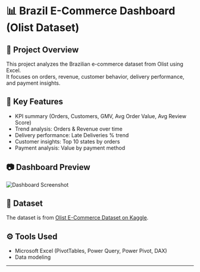 # 📊 Brazil E-Commerce Dashboard (Olist Dataset)

## 📌 Project Overview
This project analyzes the Brazilian e-commerce dataset from Olist using Excel.  
It focuses on orders, revenue, customer behavior, delivery performance, and payment insights.  

## 🔑 Key Features
- KPI summary (Orders, Customers, GMV, Avg Order Value, Avg Review Score)
- Trend analysis: Orders & Revenue over time
- Delivery performance: Late Deliveries % trend
- Customer insights: Top 10 states by orders
- Payment analysis: Value by payment method

## 📷 Dashboard Preview
![Dashboard Screenshot](images/dashboard.png)

## 📂 Dataset
The dataset is from [Olist E-Commerce Dataset on Kaggle](https://www.kaggle.com/datasets/olistbr/brazilian-ecommerce).

## ⚙️ Tools Used
- Microsoft Excel (PivotTables, Power Query, Power Pivot, DAX)
- Data modeling

---

